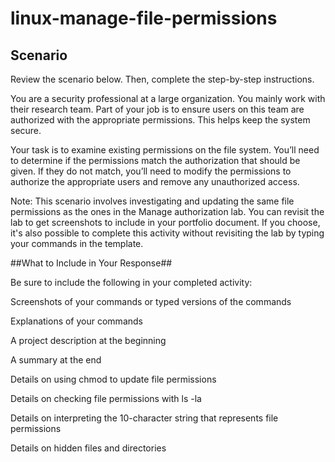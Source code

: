 # linux-manage-file-permissions

## Scenario ##

Review the scenario below. Then, complete the step-by-step instructions.

You are a security professional at a large organization. You mainly work with their research team. Part of your job is to ensure users on this team are authorized with the appropriate permissions. This helps keep the system secure. 

Your task is to examine existing permissions on the file system. You’ll need to determine if the permissions match the authorization that should be given. If they do not match, you’ll need to modify the permissions to authorize the appropriate users and remove any unauthorized access.

Note: This scenario involves investigating and updating the same file permissions as the ones in the 
Manage authorization
 lab.  You can revisit the lab to get screenshots to include in your portfolio document. If you choose, it's also possible to complete this activity without revisiting the lab by typing your commands in the template.

##What to Include in Your Response##

Be sure to include the following in your completed activity:

Screenshots of your commands or typed versions of the commands

Explanations of your commands

A project description at the beginning

A summary at the end

Details on using chmod to update file permissions

Details on checking file permissions with ls -la

Details on interpreting the 10-character string that represents file permissions

Details on hidden files and directories
 
 


